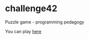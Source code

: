 challenge42
===========

Puzzle game - programming pedagogy


You can play [here](http://www.ycribier.com/challenge42)

